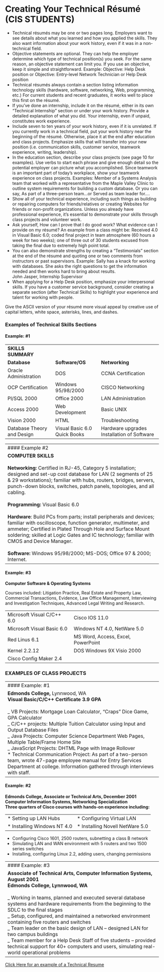 ---
---

# Creating Your Technical Résumé (CIS STUDENTS)

- Technical résumés may be one or two pages long. Employers want to see details about what you learned and how you applied the skills. They also want information about your work history, even if it was in a non-technical field.
- Objective statements are optional. They can help the employer determine which type of technical position(s) you seek. For the same reason, an objective statement can limit you. If you use an objective, keep it simple and straightforward. Example: Objective: Help Desk position or Objective: Entry-level Network Technician or Help Desk position
- Technical résumés always contain a section listing information technology skills (hardware, software, networking, Web, programming, etc.) For current students and recent graduates, it works well to place this first on the résumé.
- If you’ve done an internship, include it on the résumé, either in its own “Technical Internship” section or under your work history. Provide a detailed explanation of what you did. Your internship, even if unpaid, constitutes work experience.
- Include seven to ten years of your work history, even if it is unrelated. If you currently work in a technical field, put your work history near the beginning of the résumé. Otherwise, place it at the end after education and class projects. Emphasize skills that will transfer into your new position (i.e. communication skills, customer service, teamwork experience, writing, leadership).
- In the education section, describe your class projects (see page 10 for examples). Use verbs to start each phrase and give enough detail so the potential employer can picture what you accomplished. Since teamwork is an important part of today’s workplace, show your teamwork experience on class projects. Examples: Member of a Systems Analysis team that worked with a representative from the Maple Valley Clinic to outline system requirements for building a custom database. Or you can say, As part of a three-person team…or Served as team leader for….
- Show all of your technical experience, including such things as building or repairing computers for friends/relatives or creating Websites for friends or non-profit organizations. Unless you already have professional experience, it’s essential to demonstrate your skills through class projects and volunteer work.
- Ask yourself, How can I prove that I do good work? What evidence can I provide on my résumé? An example from a class might be: Received 4.0 in Visual Basic 6.0; coded final project in team atmosphere (60 hours a week for two weeks); one of three out of 30 students excused from taking the final due to extremely high point total.
- You can also demonstrate strengths by creating a “Testimonials” section at the end of the résumé and quoting one or two comments from instructors or past supervisors. Example: Sally has a knack for working with databases. She asks the right questions to get the information needed and then works hard to bring about results.  
  John Jasper, Internship Supervisor
- When applying for a Help Desk position, emphasize your interpersonal skills. If you have a customer service background, consider creating a separate section (after Technical Skills) to highlight your experience and talent for working with people.

Give the ASCII version of your résumé more visual appeal by creative use of capital letters, white space, asterisks, lines, and dashes.

### Examples of Technical Skills Sections

#### Example: #1

|                            |                              |                                            |
| -------------------------- | ---------------------------- | ------------------------------------------ |
| **SKILLS SUMMARY**         |                              |                                            |
| **Database**               | **Software/OS**              | **Networking**                             |
| Oracle Administration      | DOS                          | CCNA Certification                         |
| OCP Certification          | Windows 95/98/2000           | CISCO Networking                           |
| Pl/SQL 2000                | Office 2000                  | LAN Administration                         |
| Access 2000                | Web Development              | Basic UNIX                                 |
| Vision 2000                | HTML                         | Troubleshooting                            |
| Database Theory and Design | Visual Basic 6.0 Quick Books | Hardware upgrades Installation of Software |

|                                                                                                                                                                                                                                                                                                                                                                                                                                                                                                                                                                                                                                                                                                                          |
| ------------------------------------------------------------------------------------------------------------------------------------------------------------------------------------------------------------------------------------------------------------------------------------------------------------------------------------------------------------------------------------------------------------------------------------------------------------------------------------------------------------------------------------------------------------------------------------------------------------------------------------------------------------------------------------------------------------------------ |
| #### Example #2                                                                                                                                                                                                                                                                                                                                                                                                                                                                                                                                                                                                                                                                                                          |
| **COMPUTER SKILLS**<br><br>**Networking:** Certified in RJ-45, Category 5 installation; designed and set-up cost database for LAN (2 segments of 25 & 29 workstations); familiar with hubs, routers, bridges, servers, punch-down blocks, switches, patch panels, topologies, and all cabling.<br><br>**Programming:** Visual Basic 6.0<br><br>**Hardware**: Build PCs from parts; install peripherals and devices; familiar with oscilloscope, function generator, multimeter, and ammeter; Certified in Plated Through Hole and Surface Mount soldering; skilled at Logic Gates and IC technology; familiar with CMOS and Device Manager.<br><br>**Software:** Windows 95/98/2000; MS-DOS; Office 97 & 2000; Internet. |

#### Example: #3

**Computer Software & Operating Systems**

Courses included: Litigation Practice, Real Estate and Property Law, Commercial Transactions, Evidence, Law Office Management, Interviewing and Investigation Techniques, Advanced Legal Writing and Research.

|                            |                                    |
| -------------------------- | ---------------------------------- |
| Microsoft Visual C/C++ 6.0 | Cisco IOS 11.0                     |
| Microsoft Visual Basic 6.0 | Windows NT 4.0, NetWare 5.0        |
| Red Linus 6.1              | MS Word, Access, Excel, PowerPoint |
| Kernel 2.2.12              | DOS Windows 9X Visio 2000          |
| Cisco Config Maker 2.4     |                                    |

### EXAMPLES OF CLASS PROJECTS

|                                                                                                                                                                                                                                                                                                                                                                                                                                                                                                                                                                                                               |
| ------------------------------------------------------------------------------------------------------------------------------------------------------------------------------------------------------------------------------------------------------------------------------------------------------------------------------------------------------------------------------------------------------------------------------------------------------------------------------------------------------------------------------------------------------------------------------------------------------------- |
| #### Example: #1                                                                                                                                                                                                                                                                                                                                                                                                                                                                                                                                                                                              |
| **Edmonds College,** Lynnwood, WA <br>**Visual Basic/C/C++ Certificate 3.9 GPA**<br><br>_ VB Projects: Mortgage Loan Calculator, “Craps” Dice Game, GPA Calculator<br>_ C/C++ projects: Multiple Tuition Calculator using Input and Output Database Files<br>_ Java Projects: Computer Science Department Web Pages, Multiple Table/Frame Home Site<br>_ JavaScript Projects: DHTML Page with Image Rollover<br>\* Technical Communication Project: As part of a two-person team, wrote 47-page employee manual for Entry Services Department at college. Information gathered through interviews with staff. |

#### Example: #2

**Edmonds College, Associate or Technical Arts, December 2001  
Computer Information Systems, Networking Specialization  
Three quarters of Cisco courses with hands-on experience including:**

|                              |                                  |
| ---------------------------- | -------------------------------- |
| \* Setting up LAN Hubs       | \* Configuring Virtual LAN       |
| \* Installing Windows NT 4.0 | \* Installing Novell NetWare 5.0 |

- Configuring Cisco 1601, 2500 routers, subnetting a class B network
- Simulating LAN and WAN environment with 5 routers and two 1500 series switches
- Installing, configuring Linux 2.2, adding users, changing permissions

|                                                                                                                                                                                                                                                                                                                                                                                                                                                                                                                                                                                                                         |
| ----------------------------------------------------------------------------------------------------------------------------------------------------------------------------------------------------------------------------------------------------------------------------------------------------------------------------------------------------------------------------------------------------------------------------------------------------------------------------------------------------------------------------------------------------------------------------------------------------------------------- |
| #### Example: #3                                                                                                                                                                                                                                                                                                                                                                                                                                                                                                                                                                                                        |
| **Associate of Technical Arts, Computer Information Systems, August 2001 <br>Edmonds College, Lynnwood, WA**<br><br>_ Working in teams, planned and executed several database systems and hardware requirements from the beginning to the SDLC to the final stages<br>_ Setup, configured, and maintained a networked environment containing five routers and switches<br>_ Team leader on the basic design of LAN – designed LAN for two campus buildings<br>_ Team member for a Help Desk Staff of five students – provided technical support for 40+ computers and users, simulating real-world operational problems |

[Click Here for an example of a Technical Resume](/student-services/finding-work/jobsearch/printable-resumes/technical-resume.html)
